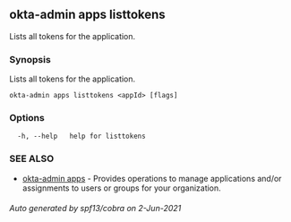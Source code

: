 ## okta-admin apps listtokens

Lists all tokens for the application.

### Synopsis

Lists all tokens for the application.

```
okta-admin apps listtokens <appId> [flags]
```

### Options

```
  -h, --help   help for listtokens
```

### SEE ALSO

* [okta-admin apps](okta-admin_apps.md)	 - Provides operations to manage applications and/or assignments to users or groups for your organization.

###### Auto generated by spf13/cobra on 2-Jun-2021
